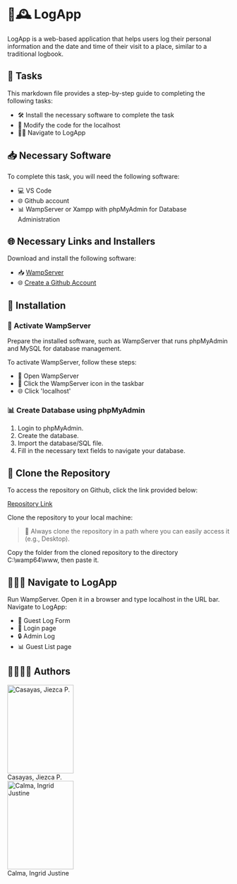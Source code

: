 # 📝🕰️ LogApp

LogApp is a web-based application that helps users log their personal information and the date and time of their visit to a place, similar to a traditional logbook.

## 📌 Tasks

This markdown file provides a step-by-step guide to completing the following tasks:

- 🛠️ Install the necessary software to complete the task
- 🔧 Modify the code for the localhost
- 🚶‍♂️ Navigate to LogApp

## 📥 Necessary Software

To complete this task, you will need the following software:

- 💻 VS Code
- 🌐 Github account
- 📊 WampServer or Xampp with phpMyAdmin for Database Administration

## 🌐 Necessary Links and Installers

Download and install the following software:

- 📥 [WampServer](http://www.wampserver.com/en/)
- 🌐 [Create a Github Account](https://github.com/)

## 🚀 Installation

### 🌟 Activate WampServer

Prepare the installed software, such as WampServer that runs phpMyAdmin and MySQL for database management.

To activate WampServer, follow these steps:

- 🌟 Open WampServer
- 📌 Click the WampServer icon in the taskbar
- 🌐 Click 'localhost'

### 📊 Create Database using phpMyAdmin

1. Login to phpMyAdmin.
2. Create the database.
3. Import the database/SQL file.
4. Fill in the necessary text fields to navigate your database.

## 📂 Clone the Repository

To access the repository on Github, click the link provided below:

[Repository Link](https://github.com/jcasayas/logApp-Casayas)

Clone the repository to your local machine:

> 📂 Always clone the repository in a path where you can easily access it (e.g., Desktop).

Copy the folder from the cloned repository to the directory C:\wamp64\www, then paste it.

## 🚶‍♂️🌐 Navigate to LogApp

Run WampServer.
Open it in a browser and type localhost in the URL bar.
Navigate to LogApp:
- 📝 Guest Log Form
- 🔑 Login page
- 🔒 Admin Log
- 📊 Guest List page

## 👨‍💻👩‍💻 Authors

<img src="https://i.imgur.com/VmjiQOC.jpg" alt="Casayas, Jiezca P." style="width:150px;height:200px;"> <br> Casayas, Jiezca P.<br>
<img src="https://i.imgur.com/GSiZWPz.jpg" alt="Calma, Ingrid Justine" style="width:150px;height:200px;"> <br> Calma, Ingrid Justine<br>
